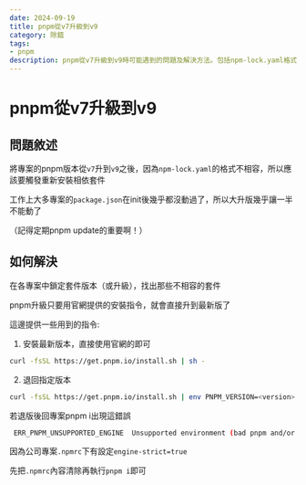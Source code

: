 ```yaml
---
date: 2024-09-19
title: pnpm從v7升級到v9
category: 除錯
tags:
- pnpm
description: pnpm從v7升級到v9時可能遇到的問題及解決方法。包括npm-lock.yaml格式不相容、如何安裝最新版本或退回指定版本的pnpm，以及處理ERR_PNPM_UNSUPPORTED_ENGINE錯誤的方法。
---
```

# pnpm從v7升級到v9

## 問題敘述

將專案的pnpm版本從`v7`升到`v9`之後，因為`npm-lock.yaml`的格式不相容，所以應該要觸發重新安裝相依套件

工作上大多專案的`package.json`在init後幾乎都沒動過了，所以大升版幾乎讓一半不能動了

（記得定期pnpm update的重要啊！）

## 如何解決

在各專案中鎖定套件版本（或升級），找出那些不相容的套件

pnpm升級只要用官網提供的安裝指令，就會直接升到最新版了

這邊提供一些用到的指令:

1. 安裝最新版本，直接使用官網的即可

```bash
curl -fsSL https://get.pnpm.io/install.sh | sh -
```

2. 退回指定版本

```bash
curl -fsSL https://get.pnpm.io/install.sh | env PNPM_VERSION=<version> sh -
```

若退版後回專案pnpm i出現這錯誤
```bash
 ERR_PNPM_UNSUPPORTED_ENGINE  Unsupported environment (bad pnpm and/or Node.js version)
```

因為公司專案`.npmrc`下有設定`engine-strict=true`

先把`.npmrc`內容清除再執行`pnpm i`即可
